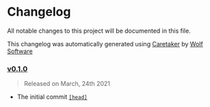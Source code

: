 # Changelog

All notable changes to this project will be documented in this file.


This changelog was automatically generated using [Caretaker](https://github.com/DevelopersToolbox/caretaker) by [Wolf Software](https://github.com/WolfSoftware)

### [v0.1.0](https://github.com/WolfSoftware/our-projects/releases/v0.1.0)

> Released on March, 24th 2021

- The initial commit [`[head]`](https://github.com/WolfSoftware/our-projects/commit/)

